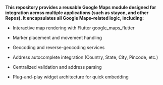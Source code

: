**This repository provides a reusable Google Maps module designed for integration across multiple applications (such as stayon, and other Repos).
It encapsulates all Google Maps–related logic, including:**

- Interactive map rendering with Flutter google_maps_flutter
  
- Marker placement and movement handling
  
- Geocoding and reverse-geocoding services
  
- Address autocomplete integration (Country, State, City, Pincode, etc.)
  
- Centralized validation and address parsing
  
- Plug-and-play widget architecture for quick embedding
